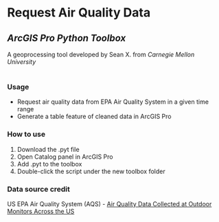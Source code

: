 # Request Air Quality Data
## _ArcGIS Pro Python Toolbox_

A geoprocessing tool developed by Sean X. from _Carnegie Mellon University_
<br></br>

### Usage
- Request air quality data from EPA Air Quality System in a given time range
- Generate a table feature of cleaned data in ArcGIS Pro

### How to use

1. Download the .pyt file
2. Open Catalog panel in ArcGIS Pro
3. Add .pyt to the toolbox
4. Double-click the script under the new toolbox folder

### Data source credit
US EPA Air Quality System (AQS) - [Air Quality Data Collected at Outdoor Monitors Across the US](https://www.epa.gov/outdoor-air-quality-data)
